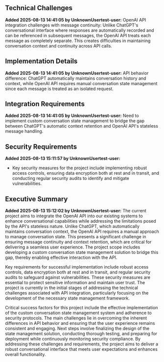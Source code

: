 

## Technical Challenges
**Added 2025-08-13 14:41:05 by UnknownUsertest-user:**
OpenAI API integration challenges with message continuity: Unlike ChatGPT's conversational interface where responses are automatically recorded and can be referenced in subsequent messages, the OpenAI API treats each message as completely separate. This creates difficulties in maintaining conversation context and continuity across API calls.



## Implementation Details
**Added 2025-08-13 14:41:05 by UnknownUsertest-user:**
API behavior difference: ChatGPT automatically maintains conversation history and context, while OpenAI API requires manual conversation state management since each message is treated as an isolated request.



## Integration Requirements
**Added 2025-08-13 14:41:05 by UnknownUsertest-user:**
Need to implement custom conversation state management to bridge the gap between ChatGPT's automatic context retention and OpenAI API's stateless message handling.



## Security Requirements
**Added 2025-08-13 15:11:57 by UnknownUsertest-user:**
- Key security measures for the project include implementing robust access controls, ensuring data encryption both at rest and in transit, and conducting regular security audits to identify and mitigate vulnerabilities.



## Executive Summary
**Added 2025-08-13 15:12:02 by UnknownUsertest-user:**
The current project aims to integrate the OpenAI API into our existing systems to enhance conversational capabilities while addressing the limitations posed by the API's stateless nature. Unlike ChatGPT, which automatically maintains conversation context, the OpenAI API requires a manual approach to manage conversation state. This presents a significant challenge in ensuring message continuity and context retention, which are critical for delivering a seamless user experience. The project scope includes developing a custom conversation state management solution to bridge this gap, thereby enabling effective interaction with the API.

Key requirements for successful implementation include robust access controls, data encryption both at rest and in transit, and regular security audits to safeguard against vulnerabilities. These security measures are essential to protect sensitive information and maintain user trust. The project is currently in the initial stages of addressing the technical challenges associated with API integration, particularly focusing on the development of the necessary state management framework.

Critical success factors for this project include the effective implementation of the custom conversation state management system and adherence to security protocols. The main challenges lie in overcoming the inherent differences in API behavior and ensuring that the user experience remains consistent and engaging. Next steps involve finalizing the design of the state management solution, conducting thorough testing, and preparing for deployment while continuously monitoring security compliance. By addressing these challenges and requirements, the project aims to deliver a robust conversational interface that meets user expectations and enhances overall functionality.

